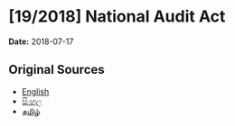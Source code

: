 # [19/2018] National Audit Act

**Date:** 2018-07-17

## Original Sources

- [English](https://documents.gov.lk/view/acts/2018/7/19-2018_E.pdf)
- [සිංහල](https://documents.gov.lk/view/acts/2018/7/19-2018_S.pdf)
- [தமிழ்](https://documents.gov.lk/view/acts/2018/7/19-2018_T.pdf)
